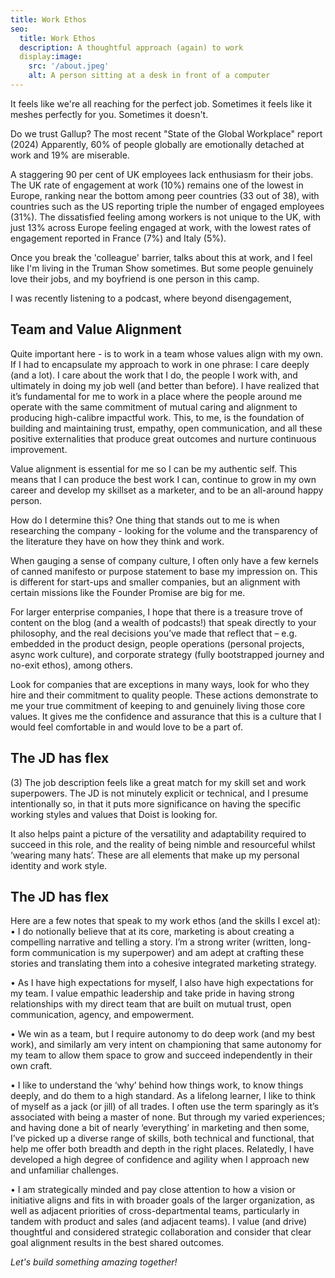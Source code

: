 ```yaml
---
title: Work Ethos
seo:
  title: Work Ethos
  description: A thoughtful approach (again) to work
  display:image:
    src: '/about.jpeg'
    alt: A person sitting at a desk in front of a computer
---
```

It feels like we're all reaching for the perfect job. Sometimes it feels like it meshes perfectly for you.
Sometimes it doesn't.

Do we trust Gallup? The most recent "State of the Global Workplace" report (2024)
Apparently, 60% of people globally are emotionally detached at work and 19% are miserable.

A staggering 90 per cent of UK employees lack enthusiasm for their jobs.
The UK rate of engagement at work (10%) remains one of the lowest in Europe, ranking near the bottom among peer countries (33 out of 38), with countries such as the US reporting triple the number of engaged employees (31%). The dissatisfied feeling among workers is not unique to the UK, with just 13% across Europe feeling engaged at work, with the lowest rates of engagement reported in France (7%) and Italy (5%). 

Once you break the 'colleague' barrier, talks about this at work, and I feel like I'm living in the Truman Show sometimes. 
But some people genuinely love their jobs, and my boyfriend is one person in this camp.

I was recently listening to a podcast, where beyond disengagement,


## Team and Value Alignment

Quite important here - is to work in a team whose values align with my own.
If I had to encapsulate my approach to work in one phrase: I care deeply (and a lot).
I care about the work that I do, the people I work with, and ultimately in doing my job well (and better than before). I have realized that it’s fundamental for me to work in a place where the people around me operate with the same commitment of mutual caring and alignment to producing high-calibre impactful work. This, to me, is the foundation of building and maintaining trust, empathy, open communication, and all these positive externalities that produce great outcomes and nurture continuous improvement.

Value alignment is essential for me so I can be my authentic self. This means that I can produce the best work I can, continue to grow in my own career and develop my skillset as a marketer, and to be an all-around happy person.

How do I determine this? One thing that stands out to me is when researching the company - looking for the volume and the transparency of the literature they have on how they think and work.

When gauging a sense of company culture, I often only have a few kernels of canned manifesto or purpose statement to base my impression on. This is different for start-ups and smaller companies, but an alignment with certain missions like the Founder Promise are big for me.

For larger enterprise companies, I hope that there is a treasure trove of content on the blog (and a wealth of podcasts!) that speak directly to your philosophy, and the real decisions you’ve made that reflect that – e.g. embedded in the product design, people operations (personal projects, async work culture), and corporate strategy (fully bootstrapped journey and no-exit ethos), among others. 

Look for companies that are exceptions in many ways, look for who they hire and their commitment to quality people. These actions demonstrate to me your true commitment of keeping to and genuinely living those core values. It gives me the confidence and assurance that this is a culture that I would feel comfortable in and would love to be a part of. 

## The JD has flex

(3) The job description feels like a great match for my skill set and work superpowers.
The JD is not minutely explicit or technical, and I presume intentionally so, in that it puts more significance on having the specific working styles and values that Doist is looking for.

It also helps paint a picture of the versatility and adaptability required to succeed in this role, and the reality of being nimble and resourceful whilst ‘wearing many hats’. These are all elements that make up my personal identity and work style. 

## The JD has flex
Here are a few notes that speak to my work ethos (and the skills I excel at):
• I do notionally believe that at its core, marketing is about creating a compelling narrative and telling a story. I’m a strong writer (written, long-form communication is my superpower) and am adept at crafting these stories and translating them into a cohesive integrated marketing strategy.

• As I have high expectations for myself, I also have high expectations for my team. I value empathic leadership and take pride in having strong relationships with my direct team that are built on mutual trust, open communication, agency, and empowerment.

• We win as a team, but I require autonomy to do deep work (and my best work), and similarly am very intent on championing that same autonomy for my team to allow them space to grow and succeed independently in their own craft. 

• I like to understand the ‘why’ behind how things work, to know things deeply, and do them to a high standard. As a lifelong learner, I like to think of myself as a jack (or jill) of all trades. I often use the term sparingly as it’s associated with being a master of none. But through my varied experiences; and having done a bit of nearly ‘everything’ in marketing and then some, I’ve picked up a diverse range of skills, both technical and functional, that help me offer both breadth and depth in the right places. Relatedly, I have developed a high degree of confidence and agility when I approach new and unfamiliar challenges.

• I am strategically minded and pay close attention to how a vision or initiative aligns and fits in with broader goals of the larger organization, as well as adjacent priorities of cross-departmental teams, particularly in tandem with product and sales (and adjacent teams). I value (and drive) thoughtful and considered strategic collaboration and consider that clear goal alignment results in the best shared outcomes.


_Let's build something amazing together!_
